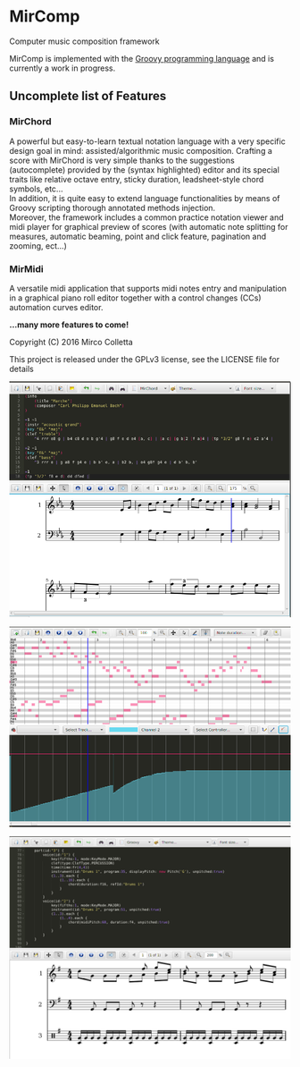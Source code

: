 # MirComp

Computer music composition framework

MirComp is implemented with the [Groovy programming language](http://www.groovy-lang.org/) and is currently a work in progress.

## Uncomplete list of Features

### MirChord
A powerful but easy-to-learn textual notation language with a very specific design goal in mind: assisted/algorithmic music composition. 
Crafting a score with MirChord is very simple thanks to the suggestions (autocomplete) provided by the (syntax highlighted) editor and its special traits like relative octave entry, sticky duration, leadsheet-style chord symbols, etc...  
In addition, it is quite easy to extend language functionalities by means of Groovy scripting thorough annotated methods injection.  
Moreover, the framework includes a common practice notation viewer and midi player for graphical preview of scores (with automatic note splitting for measures, automatic beaming, point and click feature, pagination and zooming, ect...)

### MirMidi
A versatile midi application that supports midi notes entry and manipulation in a graphical piano roll editor together with a control changes (CCs) automation curves editor.

**...many more features to come!**

Copyright (C) 2016 Mirco Colletta

This project is released under the GPLv3 license, see the LICENSE file for details


![MirComp demo screenshot 1](/resources/images/Screenshot1.png)

![MirComp demo screenshot 2](/resources/images/Screenshot2.png)

![MirComp demo screenshot 3](/resources/images/Screenshot3.png)